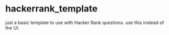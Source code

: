 # hackerrank_template
just a basic template to use with Hacker Rank questions. use this instead of the UI. 
